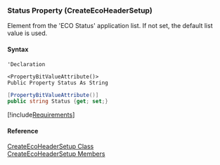﻿### Status Property (CreateEcoHeaderSetup)

Element from the 'ECO Status' application list. If not set, the default list value is used.

#### Syntax

```vbnet
'Declaration

<PropertyBitValueAttribute()>
Public Property Status As String
```

```csharp
[PropertyBitValueAttribute()]
public string Status {get; set;}
```

[!include[Requirements](../partials/requirements.md)]

#### Reference

[CreateEcoHeaderSetup Class](FChoice.Toolkits.Clarify~FChoice.Toolkits.Clarify.DepotRepair.CreateEcoHeaderSetup.md)  
[CreateEcoHeaderSetup Members](FChoice.Toolkits.Clarify~FChoice.Toolkits.Clarify.DepotRepair.CreateEcoHeaderSetup_members.md)